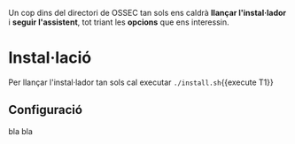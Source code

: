 Un cop dins del directori de OSSEC tan sols ens caldrà **llançar l'instal·lador** i **seguir l'assistent**, tot triant les **opcions** que ens interessin.
# Instal·lació
Per llançar l'instal·lador tan sols cal executar `./install.sh`{{execute T1}}
## Configuració
bla bla
